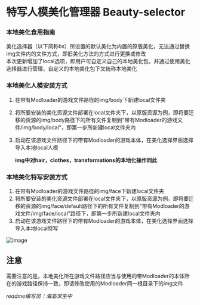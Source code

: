 # 特写人模美化管理器 Beauty-selector

### 本地美化食用指南

美化选择器（以下简称bs）所设置的默认美化为内置的原版美化，无法通过替换img文件内的文件方式，即旧美化方法的方式进行更换或修改<br>
本次更新增加了local选项，即用户可自定义自己的本地美化包，并通过使用美化选择器进行管理，自定义的本地美化包下文统称本地美化

### 本地美化人模安装方式

1. 在带有Modloader的游戏文件路径的img/body下新建local文件夹

2. 将所要安装的美化资源文件部署在local文件夹下，以原版资源为例，即将要迁移的资源的img/body路径下的所有文件复制到"带有Modloader的游戏文件/img/body/local"，即第一步所新建local文件夹内

3. 启动在该游戏文件路径下的带有Modloader的游戏本体，在美化选择界面选择导入本地local人模

   **img中对hair，clothes，transformations的本地化操作同此**

### 本地美化特写安装方式

1. 在带有Modloader的游戏文件路径的img/face下新建local文件夹
2. 将所要安装的美化资源文件部署在local文件夹下，以原版资源为例，即将要迁移的资源的img/face/default路径下的所有文件复制到"带有Modloader的游戏文件/img/face/local"路径下，即第一步所新建local文件夹内
3. 启动在该游戏文件路径下的带有Modloader的游戏本体，在美化选择界面选择导入本地local特写

![image](https://github.com/suin14/Beauty-selector-mod/assets/128110657/a746d5ae-e82c-4b37-af97-3797aec2a2ee)




## 注意

需要注意的是，本地美化所在游戏文件路径应当与使用的带Modloader的本体所在的游戏路径保持一致，即请修改使用的Modloader同一根目录下的img文件



_readme编写员：海岛求生中_
